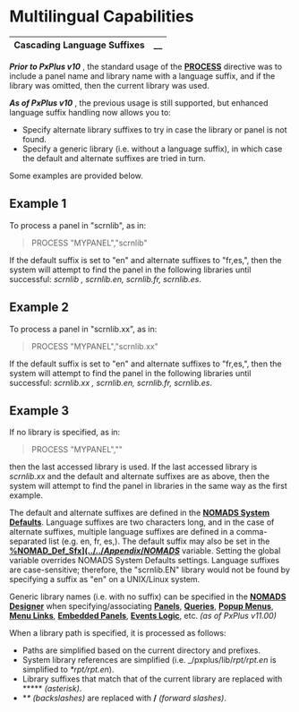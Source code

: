 # Multilingual Capabilities

**Cascading Language Suffixes** |  **__**  
---|---  
  
**_Prior to PxPlus v10_** , the standard usage of the **[PROCESS](../../../directives/process.md)** directive was to include a panel name and library name with a language suffix, and if the library was omitted, then the current library was used.

**_As of PxPlus v10_** , the previous usage is still supported, but enhanced language suffix handling now allows you to:

  * Specify alternate library suffixes to try in case the library or panel is not found.
  * Specify a generic library (i.e. without a language suffix), in which case the default and alternate suffixes are tried in turn.



Some examples are provided below.

## Example 1

To process a panel in "scrnlib", as in:

> PROCESS "MYPANEL","scrnlib"

If the default suffix is set to "en" and alternate suffixes to "fr,es,", then the system will attempt to find the panel in the following libraries until successful: _scrnlib_ _, scrnlib.en, scrnlib.fr, scrnlib.es_.

## Example 2

To process a panel in "scrnlib.xx", as in:

> PROCESS "MYPANEL","scrnlib.xx"

If the default suffix is set to "en" and alternate suffixes to "fr,es,", then the system will attempt to find the panel in the following libraries until successful: _scrnlib.xx_ _, scrnlib.en, scrnlib.fr, scrnlib.es_.

## Example 3

If no library is specified, as in:

> PROCESS "MYPANEL",""

then the last accessed library is used. If the last accessed library is _scrnlib.xx_ and the default and alternate suffixes are as above, then the system will attempt to find the panel in libraries in the same way as the first example.

The default and alternate suffixes are defined in the **[NOMADS System Defaults](../../System%20Maintenance%20Tools/System%20Options/System%20Defaults.md)**. Language suffixes are two characters long, and in the case of alternate suffixes, multiple language suffixes are defined in a comma-separated list (e.g. en, fr, es,). The default suffix may also be set in the **[%NOMAD_Def_Sfx$](../../Appendix/NOMADS%20Variables/Overview.htm#def_sfx)** variable, and alternate suffixes may be set using the **[%NOMAD_Alt_Sfx$](../../Appendix/NOMADS%20Variables/Overview.htm#alt_sfx)** variable. Setting the global variable overrides NOMADS System Defaults settings. Language suffixes are case-sensitive; therefore, the "scrnlib.EN" library would not be found by specifying a suffix as "en" on a UNIX/Linux system.

Generic library names (i.e. with no suffix) can be specified in the **[NOMADS Designer](../../Panel%20Designer/Introduction.md)** when specifying/associating **[Panels](../../Panel%20Designer/Panel%20Header/Overview.md)**, **[Queries](../../Dictionary-Based%20Development/Query%20Subsystem/Overview.md)**, **[Popup Menus](../../Creating%20Panel%20Controls/Popup%20Menu/Overview.md)**, **[Menu Links](../../Creating%20Panel%20Controls/Menu%20Bar/Menu%20Link.md)**, **[Embedded Panels](../../Creating%20Panel%20Controls/Embedded%20Panels/Overview.md)**, **[Events Logic](../../Program%20Interaction/Events%20Logic/Actions%20and%20Parameters.md)**, etc. _(as of PxPlus v11.00)_

When a library path is specified, it is processed as follows:

  * Paths are simplified based on the current directory and prefixes.
  * System library references are simplified (i.e. _/pxplus/lib/_rpt/rpt.en_ is simplified to _*rpt/rpt.en_).
  * Library suffixes that match that of the current library are replaced with *****  _(asterisk)_.
  * **\**  _(backslashes)_ are replaced with **/**  _(forward slashes)_.


